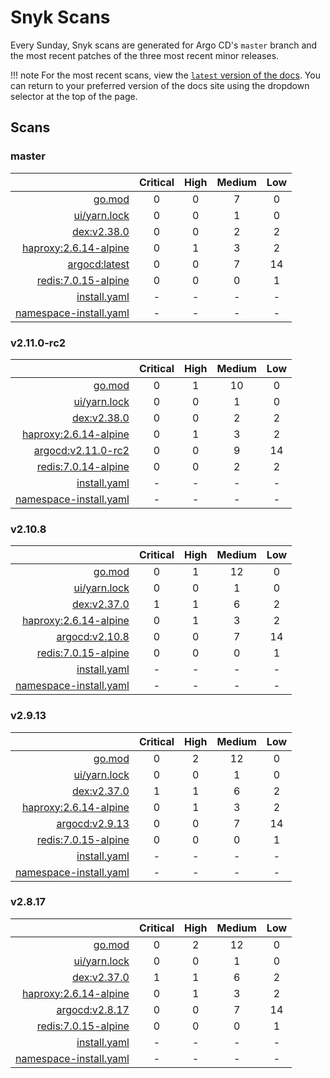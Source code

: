 # Snyk Scans

Every Sunday, Snyk scans are generated for Argo CD's `master` branch and the most recent patches of the three most
recent minor releases.

!!! note
    For the most recent scans, view the [`latest` version of the docs](https://argo-cd.readthedocs.io/en/latest/snyk/).
    You can return to your preferred version of the docs site using the dropdown selector at the top of the page.

## Scans

### master

|    | Critical | High | Medium | Low |
|---:|:--------:|:----:|:------:|:---:|
| [go.mod](master/argocd-test.html) | 0 | 0 | 7 | 0 |
| [ui/yarn.lock](master/argocd-test.html) | 0 | 0 | 1 | 0 |
| [dex:v2.38.0](master/ghcr.io_dexidp_dex_v2.38.0.html) | 0 | 0 | 2 | 2 |
| [haproxy:2.6.14-alpine](master/haproxy_2.6.14-alpine.html) | 0 | 1 | 3 | 2 |
| [argocd:latest](master/quay.io_argoproj_argocd_latest.html) | 0 | 0 | 7 | 14 |
| [redis:7.0.15-alpine](master/redis_7.0.15-alpine.html) | 0 | 0 | 0 | 1 |
| [install.yaml](master/argocd-iac-install.html) | - | - | - | - |
| [namespace-install.yaml](master/argocd-iac-namespace-install.html) | - | - | - | - |

### v2.11.0-rc2

|    | Critical | High | Medium | Low |
|---:|:--------:|:----:|:------:|:---:|
| [go.mod](v2.11.0-rc2/argocd-test.html) | 0 | 1 | 10 | 0 |
| [ui/yarn.lock](v2.11.0-rc2/argocd-test.html) | 0 | 0 | 1 | 0 |
| [dex:v2.38.0](v2.11.0-rc2/ghcr.io_dexidp_dex_v2.38.0.html) | 0 | 0 | 2 | 2 |
| [haproxy:2.6.14-alpine](v2.11.0-rc2/haproxy_2.6.14-alpine.html) | 0 | 1 | 3 | 2 |
| [argocd:v2.11.0-rc2](v2.11.0-rc2/quay.io_argoproj_argocd_v2.11.0-rc2.html) | 0 | 0 | 9 | 14 |
| [redis:7.0.14-alpine](v2.11.0-rc2/redis_7.0.14-alpine.html) | 0 | 0 | 2 | 2 |
| [install.yaml](v2.11.0-rc2/argocd-iac-install.html) | - | - | - | - |
| [namespace-install.yaml](v2.11.0-rc2/argocd-iac-namespace-install.html) | - | - | - | - |

### v2.10.8

|    | Critical | High | Medium | Low |
|---:|:--------:|:----:|:------:|:---:|
| [go.mod](v2.10.8/argocd-test.html) | 0 | 1 | 12 | 0 |
| [ui/yarn.lock](v2.10.8/argocd-test.html) | 0 | 0 | 1 | 0 |
| [dex:v2.37.0](v2.10.8/ghcr.io_dexidp_dex_v2.37.0.html) | 1 | 1 | 6 | 2 |
| [haproxy:2.6.14-alpine](v2.10.8/haproxy_2.6.14-alpine.html) | 0 | 1 | 3 | 2 |
| [argocd:v2.10.8](v2.10.8/quay.io_argoproj_argocd_v2.10.8.html) | 0 | 0 | 7 | 14 |
| [redis:7.0.15-alpine](v2.10.8/redis_7.0.15-alpine.html) | 0 | 0 | 0 | 1 |
| [install.yaml](v2.10.8/argocd-iac-install.html) | - | - | - | - |
| [namespace-install.yaml](v2.10.8/argocd-iac-namespace-install.html) | - | - | - | - |

### v2.9.13

|    | Critical | High | Medium | Low |
|---:|:--------:|:----:|:------:|:---:|
| [go.mod](v2.9.13/argocd-test.html) | 0 | 2 | 12 | 0 |
| [ui/yarn.lock](v2.9.13/argocd-test.html) | 0 | 0 | 1 | 0 |
| [dex:v2.37.0](v2.9.13/ghcr.io_dexidp_dex_v2.37.0.html) | 1 | 1 | 6 | 2 |
| [haproxy:2.6.14-alpine](v2.9.13/haproxy_2.6.14-alpine.html) | 0 | 1 | 3 | 2 |
| [argocd:v2.9.13](v2.9.13/quay.io_argoproj_argocd_v2.9.13.html) | 0 | 0 | 7 | 14 |
| [redis:7.0.15-alpine](v2.9.13/redis_7.0.15-alpine.html) | 0 | 0 | 0 | 1 |
| [install.yaml](v2.9.13/argocd-iac-install.html) | - | - | - | - |
| [namespace-install.yaml](v2.9.13/argocd-iac-namespace-install.html) | - | - | - | - |

### v2.8.17

|    | Critical | High | Medium | Low |
|---:|:--------:|:----:|:------:|:---:|
| [go.mod](v2.8.17/argocd-test.html) | 0 | 2 | 12 | 0 |
| [ui/yarn.lock](v2.8.17/argocd-test.html) | 0 | 0 | 1 | 0 |
| [dex:v2.37.0](v2.8.17/ghcr.io_dexidp_dex_v2.37.0.html) | 1 | 1 | 6 | 2 |
| [haproxy:2.6.14-alpine](v2.8.17/haproxy_2.6.14-alpine.html) | 0 | 1 | 3 | 2 |
| [argocd:v2.8.17](v2.8.17/quay.io_argoproj_argocd_v2.8.17.html) | 0 | 0 | 7 | 14 |
| [redis:7.0.15-alpine](v2.8.17/redis_7.0.15-alpine.html) | 0 | 0 | 0 | 1 |
| [install.yaml](v2.8.17/argocd-iac-install.html) | - | - | - | - |
| [namespace-install.yaml](v2.8.17/argocd-iac-namespace-install.html) | - | - | - | - |
